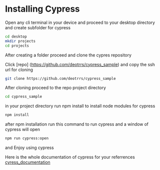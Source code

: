 # Installing Cypress


Open any cli terminal in your device and proceed to your desktop directory and create subfolder for cypress

```bash
cd desktop
mkdir projects
cd projects
```
After creating a folder proceed and clone the cypres repository

Click [repo] (https://github.com/deotrrs/cypress_sample) and copy the ssh url for cloning

```bash
git clone https://github.com/deotrrs/cypress_sample
```
After cloning proceed to the repo project directory

```bash
cd cypress_sample
```
in your project directory run npm install to install node modules for cypress

```bash
npm install
```

after npm installation run this command to run cypress and a window of cypress will open

```bash
npm run cypress:open
```

and Enjoy using cypress

Here is the whole documentation of cypress for your referrences [cyress_documentation](https://docs.cypress.io/guides/getting-started/installing-cypress.html)

